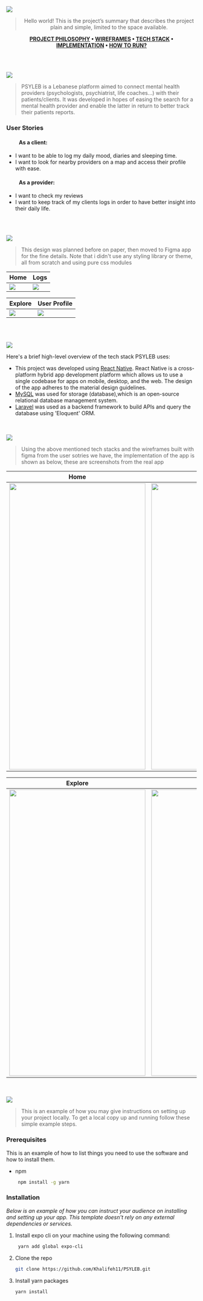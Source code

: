 <img src="./readme/title1.svg"/>

<div align="center">

> Hello world! This is the project’s summary that describes the project plain and simple, limited to the space available.

**[PROJECT PHILOSOPHY](https://github.com/julescript/well_app#-project-philosophy) • [WIREFRAMES](https://github.com/julescript/well_app#-wireframes) • [TECH STACK](https://github.com/julescript/well_app#-tech-stack) • [IMPLEMENTATION](https://github.com/julescript/well_app#-impplementation) • [HOW TO RUN?](https://github.com/julescript/well_app#-how-to-run)**

</div>

<br><br>

<img src="./readme/title2.svg"/>

> PSYLEB is a Lebanese platform aimed to connect mental health providers (psychologists, psychiatrist, life coaches…) with their patients/clients. It was developed in hopes of easing the search for a mental health provider and enable the latter in return to better track their patients reports.



>

<!-- > There are 5 daily tasks that the Well app asks you to complete each day: record 3 gratitudes, write a journal entry, perform 3 acts of kindness, exercise for 20 minutes, and meditate for 15 minutes. -->

### User Stories
#### &nbsp; &nbsp; &nbsp; &nbsp; &nbsp;  As a client: 

- I want to be able to log my daily mood, diaries and sleeping time. 
- I want to look for nearby providers on a map and access their profile with ease.

#### &nbsp; &nbsp; &nbsp; &nbsp; &nbsp;  As a provider: 
- I want to check my reviews
- I want to keep track of my clients logs in order to have better insight into their daily life.  




<br><br>

<img src="./readme/title3.svg"/>

> This design was planned before on paper, then moved to Figma app for the fine details.
> Note that i didn't use any styling library or theme, all from scratch and using pure css modules

| Home                                                                                | Logs                                                                               |
| -------------------------------------------------------------------------------------- | ----------------------------------------------------------------------------------------- |
| <img src="./readme/home.svg" /> | <img src="./readme/Logs.svg" />  |

| Explore                                                                               | User Profile                                                                               |
| ---------------------------------------------------------------------------------------------- | --------------------------------------------------------------------------------------------- |
| <img src="./readme/explore.svg" /> | <img src="./readme/userprofile.svg" /> |

<br><br>

<img src="./readme/title4.svg"/>

Here's a brief high-level overview of the tech stack PSYLEB uses:

- This project was developed using [React Native](https://reactnative.dev/). React Native is a cross-platform hybrid app development platform which allows us to use a single codebase for apps on mobile, desktop, and the web. The design of the app adheres to the material design guidelines.
- [MySQL](https://reactnative.dev/) was used for storage (database),which is an open-source relational database management system.
- [Laravel](https://laravel.com/) was used as a backend framework to build APIs and query the database using 'Eloquent' ORM. 


<br><br>
<img src="./readme/title5.svg"/>

> Using the above mentioned tech stacks and the wireframes built with figma from the user sotries we have, the implementation of the app is shown as below, these are screenshots from the real app

| Home                                                                                | Logs                                                                               |
| -------------------------------------------------------------------------------------- | ----------------------------------------------------------------------------------------- |
| <img src="./readme/home.gif" width='360' height='758'/> | <img src="./readme/Logs.jpg" width='360' height='758'/>  |

| Explore                                                                               | User Profile                                                                               |
| ---------------------------------------------------------------------------------------------- | --------------------------------------------------------------------------------------------- |
| <img src="./readme/exploreScreen.jpg" width='360' height='758'/> | <img src="./readme/profile.jpg" width='360' height='758'/> |


<br><br>
<img src="./readme/title6.svg"/>

> This is an example of how you may give instructions on setting up your project locally.
> To get a local copy up and running follow these simple example steps.

### Prerequisites

This is an example of how to list things you need to use the software and how to install them.

- npm
  ```sh
   npm install -g yarn
  ```

### Installation

_Below is an example of how you can instruct your audience on installing and setting up your app. This template doesn't rely on any external dependencies or services._

1. Install expo cli on your machine using the following command:
   ```sh
    yarn add global expo-cli
   ```

2. Clone the repo
   ```sh
   git clone https://github.com/Khalifeh11/PSYLEB.git
   ```
3. Install yarn packages
   ```sh
   yarn install
   ```
<!-- 4. Enter your API in `config.js`
   ```js
   const API_KEY = "ENTER YOUR API";
   ``` -->